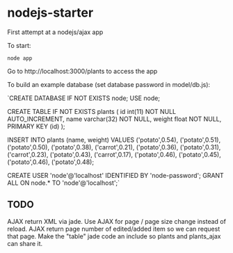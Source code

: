 nodejs-starter
==============

First attempt at a nodejs/ajax app


To start:

`node app`


Go to http://localhost:3000/plants to access the app


To build an example database (set database password in model/db.js):

`CREATE DATABASE IF NOT EXISTS node;
USE node;

CREATE TABLE IF NOT EXISTS plants (
  id int(11) NOT NULL AUTO_INCREMENT,
  name varchar(32) NOT NULL,
  weight float NOT NULL,
  PRIMARY KEY (id)
);

INSERT INTO plants (name, weight) VALUES
  ('potato',0.54),
  ('potato',0.51),
  ('potato',0.50),
  ('potato',0.38),
  ('carrot',0.21),
  ('potato',0.36),
  ('potato',0.31),
  ('carrot',0.23),
  ('potato',0.43),
  ('carrot',0.17),
  ('potato',0.46),
  ('potato',0.45),
  ('potato',0.46),
  ('potato',0.48);

CREATE USER 'node'@'localhost' IDENTIFIED BY 'node-password';
GRANT ALL ON node.* TO 'node'@'localhost';`


TODO
----
AJAX return XML via jade.
Use AJAX for page / page size change instead of reload.
AJAX return page number of edited/added item so we can request that page.
Make the "table" jade code an include so plants and plants_ajax can share it.

